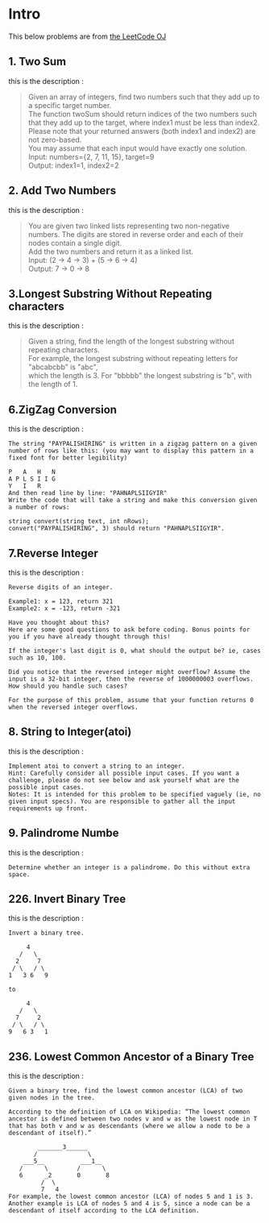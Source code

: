 
# Intro

This below problems are from [the LeetCode OJ](https://leetcode.com/problems/)

## 1. Two Sum

this is the description :

>Given an array of integers, find two numbers such that they add up to a specific target number.  
>The function twoSum should return indices of the two numbers such that they add up to the target, where index1 must be less than index2. Please note that your returned answers (both index1 and index2) are not zero-based.  
>You may assume that each input would have exactly one solution.    
>Input: numbers={2, 7, 11, 15}, target=9   
>Output: index1=1, index2=2   

## 2. Add Two Numbers

this is the description :

>You are given two linked lists representing two non-negative numbers. 
>The digits are stored in reverse order and each of their nodes contain a single digit.    
>Add the two numbers and return it as a linked list.   
>Input: (2 -> 4 -> 3) + (5 -> 6 -> 4)   
>Output: 7 -> 0 -> 8  
 
## 3.Longest  Substring Without Repeating characters

this is the description :

>Given a string, find the length of the longest substring without repeating characters.   
>For example, the longest substring without repeating letters for "abcabcbb" is "abc",   
>which the length is 3. For "bbbbb" the longest substring is "b", with the length of 1.  

## 6.ZigZag Conversion

this is the description :

    The string "PAYPALISHIRING" is written in a zigzag pattern on a given number of rows like this: (you may want to display this pattern in a fixed font for better legibility)
    
    P   A   H   N
    A P L S I I G
    Y   I   R
    And then read line by line: "PAHNAPLSIIGYIR"
    Write the code that will take a string and make this conversion given a number of rows:
    
    string convert(string text, int nRows);
    convert("PAYPALISHIRING", 3) should return "PAHNAPLSIIGYIR".

## 7.Reverse Integer

this is the description :

    Reverse digits of an integer.
    
    Example1: x = 123, return 321
    Example2: x = -123, return -321
    
    Have you thought about this?
    Here are some good questions to ask before coding. Bonus points for you if you have already thought through this!
    
    If the integer's last digit is 0, what should the output be? ie, cases such as 10, 100.
    
    Did you notice that the reversed integer might overflow? Assume the input is a 32-bit integer, then the reverse of 1000000003 overflows. How should you handle such cases?
    
    For the purpose of this problem, assume that your function returns 0 when the reversed integer overflows.

## 8. String to Integer(atoi)

this is the description :

    Implement atoi to convert a string to an integer.   
    Hint: Carefully consider all possible input cases. If you want a challenge, please do not see below and ask yourself what are the possible input cases.  
    Notes: It is intended for this problem to be specified vaguely (ie, no given input specs). You are responsible to gather all the input requirements up front.
    
## 9. Palindrome Numbe

this is the description :

    Determine whether an integer is a palindrome. Do this without extra space.
## 226. Invert Binary Tree

this is the description : 

    Invert a binary tree.
    
         4
       /   \
      2     7
     / \   / \
    1   3 6   9
    
    to
    
         4
       /   \
      7     2
     / \   / \
    9   6 3   1
    
## 236. Lowest Common Ancestor of a Binary Tree 

this is the description :

    Given a binary tree, find the lowest common ancestor (LCA) of two given nodes in the tree.
    
    According to the definition of LCA on Wikipedia: “The lowest common ancestor is defined between two nodes v and w as the lowest node in T that has both v and w as descendants (where we allow a node to be a descendant of itself).”
    
            _______3______
           /              \
        ___5__          ___1__
       /      \        /      \
       6      _2       0       8
             /  \
             7   4
    For example, the lowest common ancestor (LCA) of nodes 5 and 1 is 3. Another example is LCA of nodes 5 and 4 is 5, since a node can be a descendant of itself according to the LCA definition.